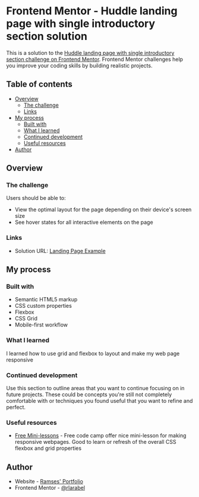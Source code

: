# Frontend Mentor - Huddle landing page with single introductory section solution

This is a solution to the [Huddle landing page with single introductory section challenge on Frontend Mentor](https://www.frontendmentor.io/challenges/huddle-landing-page-with-a-single-introductory-section-B_2Wvxgi0). Frontend Mentor challenges help you improve your coding skills by building realistic projects. 

## Table of contents

- [Overview](#overview)
  - [The challenge](#the-challenge)
  - [Links](#links)
- [My process](#my-process)
  - [Built with](#built-with)
  - [What I learned](#what-i-learned)
  - [Continued development](#continued-development)
  - [Useful resources](#useful-resources)
- [Author](#author)

## Overview

### The challenge

Users should be able to:

- View the optimal layout for the page depending on their device's screen size
- See hover states for all interactive elements on the page

### Links

- Solution URL: [Landing Page Example](https://rlarabel.github.io/landing-page-example/)

## My process

### Built with

- Semantic HTML5 markup
- CSS custom properties
- Flexbox
- CSS Grid
- Mobile-first workflow

### What I learned

I learned how to use grid and flexbox to layout and make my web page responsive 

### Continued development

Use this section to outline areas that you want to continue focusing on in future projects. These could be concepts you're still not completely comfortable with or techniques you found useful that you want to refine and perfect.

### Useful resources

- [Free Mini-lessons](https://www.freecodecamp.org/learn/responsive-web-design/) - Free code camp offer nice mini-lesson for making responsive webpages. Good to learn or refresh of the overall CSS flexbox and grid properties

## Author

- Website - [Ramses' Portfolio](https://www.ramsesportfolio.com)
- Frontend Mentor - [@rlarabel](https://www.frontendmentor.io/profile/rlarabel)
